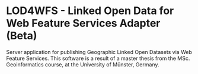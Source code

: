 LOD4WFS - Linked Open Data for Web Feature Services Adapter (Beta)
==============

Server application for publishing Geographic Linked Open Datasets via Web Feature Services. 
This software is a result of a master thesis from the MSc. Geoinformatics course, at the University of Münster, Germany. 